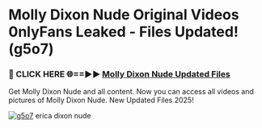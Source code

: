 # Molly Dixon Nude Original Videos 0nlyFans Leaked - Files Updated! (g5o7)

<h3>🔴 CLICK HERE 🌐==►► <a href="https://tinyurl.com/52m3yx9h" rel="nofollow">Molly Dixon Nude Updated Files</a></h3>

Get Molly Dixon Nude and all content. Now you can access all videos and pictures of Molly Dixon Nude. New Updated Files 2025!

[![g5o7](https://i.imgur.com/TnHtlc8.gif)](https://tinyurl.com/52m3yx9h)
erica dixon nude